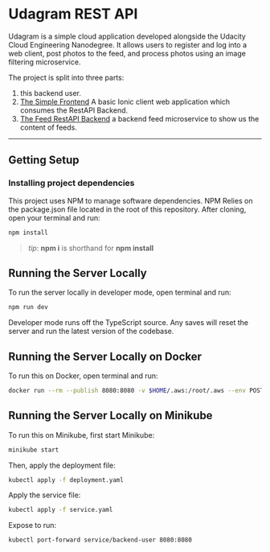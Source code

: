 # Udagram REST API

Udagram is a simple cloud application developed alongside the Udacity Cloud Engineering Nanodegree. It allows users to register and log into a web client, post photos to the feed, and process photos using an image filtering microservice.

The project is split into three parts:
1. this backend user.
2. [The Simple Frontend](https://github.com/claudioacioli/udacity-frontend)
A basic Ionic client web application which consumes the RestAPI Backend. 
3. [The Feed RestAPI Backend](https://github.com/claudioacioli/udacity-restapi-feed) a backend feed microservice to show us the content of feeds.
 


***
## Getting Setup

### Installing project dependencies

This project uses NPM to manage software dependencies. NPM Relies on the package.json file located in the root of this repository. After cloning, open your terminal and run:
```bash
npm install
```
>_tip_: **npm i** is shorthand for **npm install**


## Running the Server Locally
To run the server locally in developer mode, open terminal and run:
```bash
npm run dev
```

Developer mode runs off the TypeScript source. Any saves will reset the server and run the latest version of the codebase. 


## Running the Server Locally on Docker

To run this on Docker, open terminal and run:

```bash
docker run --rm --publish 8080:8080 -v $HOME/.aws:/root/.aws --env POSTGRESS_HOST=$POSTGRESS_HOST --env POSTGRESS_USERNAME=$POSTGRESS_USERNAME --env POSTGRESS_PASSWORD=$POSTGRESS_PASSWORD --env POSTGRESS_DB=$POSTGRESS_DB --env AWS_REGION=$AWS_REGION --env AWS_PROFILE=$AWS_PROFILE --env AWS_BUCKET=$AWS_BUCKET --env JWT_SECRET=$JWT_SECRET --name user claudioacioli/udacity-restapi-user
```


## Running the Server Locally on Minikube

To run this on Minikube, first start Minikube:

```bash
minikube start
```

Then, apply the deployment file:
```bash
kubectl apply -f deployment.yaml
```

Apply the service file:
```bash
kubectl apply -f service.yaml
```

Expose to run:
```bash
kubectl port-forward service/backend-user 8080:8080
```
